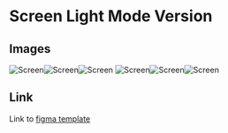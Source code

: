 # Screen Light Mode Version

## Images

![Screen](flutter_01.png)![Screen](flutter_02.png)![Screen](flutter_03.png)
![Screen](flutter_04.png)![Screen](flutter_05.png)![Screen](flutter_06.png)


## Link

Link to [figma template](https://markdownlivepreview.com/)